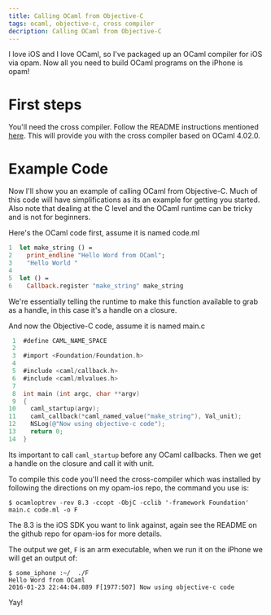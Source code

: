 ```yaml
---
title: Calling OCaml from Objective-C
tags: ocaml, objective-c, cross compiler
decription: Calling OCaml from Objective-C
---
```


I love iOS and I love OCaml, so I've packaged up an OCaml compiler for
iOS via opam. Now all you need to build OCaml programs on the iPhone
is opam!

# First steps

You'll need the cross compiler. Follow the README instructions
mentioned [here](https://github.com/fxfactorial/opam-ios). This will provide you with the cross compiler based on
OCaml 4.02.0.

# Example Code

Now I'll show you an example of calling OCaml from Objective-C. Much
of this code will have simplifications as its an example for getting
you started. Also note that dealing at the C level and the OCaml
runtime can be tricky and is not for beginners. 

Here's the OCaml code first, assume it is named code.ml

```ocaml
1  let make_string () =
2    print_endline "Hello Word from OCaml";
3    "Hello World "
4  
5  let () =
6    Callback.register "make_string" make_string
```

We're essentially telling the runtime to make this function
available to grab as a handle, in this case it's a handle on a
closure.

And now the Objective-C code, assume it is named main.c

```objective-c
 1  #define CAML_NAME_SPACE
 2  
 3  #import <Foundation/Foundation.h>
 4  
 5  #include <caml/callback.h>
 6  #include <caml/mlvalues.h>
 7  
 8  int main (int argc, char **argv)
 9  {
10    caml_startup(argv);
11    caml_callback(*caml_named_value("make_string"), Val_unit);
12    NSLog(@"Now using objective-c code");
13    return 0;
14  }
```

Its important to call `caml_startup` before any OCaml callbacks. Then
we get a handle on the closure and call it with unit.

To compile this code you'll need the cross-compiler which was
installed by following the directions on my opam-ios repo, the command
you use is:

```shell
$ ocamloptrev -rev 8.3 -ccopt -ObjC -cclib '-framework Foundation' main.c code.ml -o F
```

The 8.3 is the iOS SDK you want to link against, again see the README
on the github repo for opam-ios for more details.

The output we get, `F` is an arm executable, when we run it on the
iPhone we will get an output of:

```shell
$ some_iphone :~/  ./F
Hello Word from OCaml
2016-01-23 22:44:04.889 F[1977:507] Now using objective-c code
```

Yay!
